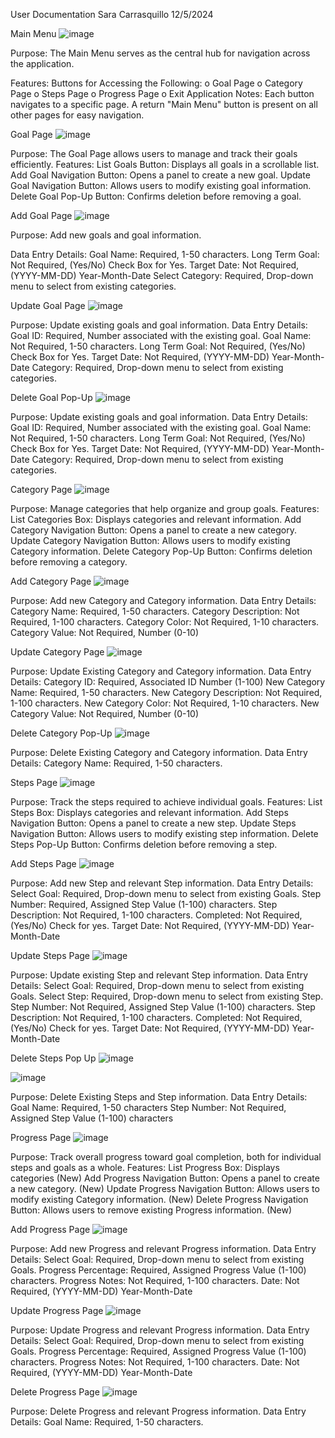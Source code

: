 User Documentation
Sara Carrasquillo
12/5/2024

Main Menu
![image](https://github.com/user-attachments/assets/24c600c8-4a77-4115-9025-ec24ed5dcc59)
 
Purpose:
The Main Menu serves as the central hub for navigation across the application.

Features:
Buttons for Accessing the Following:
o	Goal Page
o	Category Page
o	Steps Page
o	Progress Page
o	Exit Application
Notes:
Each button navigates to a specific page.
A return "Main Menu" button is present on all other pages for easy navigation.

 
Goal Page
![image](https://github.com/user-attachments/assets/c81b10be-ec24-4873-8944-7b33ddc71269)
 
Purpose:
The Goal Page allows users to manage and track their goals efficiently.
Features:
List Goals Button: Displays all goals in a scrollable list.
Add Goal Navigation Button: Opens a panel to create a new goal.
Update Goal Navigation Button: Allows users to modify existing goal information.
Delete Goal Pop-Up Button: Confirms deletion before removing a goal.

 
Add Goal Page
![image](https://github.com/user-attachments/assets/88f5bbbf-76c3-4042-a04c-912cfe07a54c)

Purpose: Add new goals and goal information.

Data Entry Details:
 Goal Name: Required, 1-50 characters.
Long Term Goal: Not Required, (Yes/No) Check Box for Yes.
Target Date: Not Required, (YYYY-MM-DD) Year-Month-Date
Select Category: Required, Drop-down menu to select from existing categories.

 
Update Goal Page
![image](https://github.com/user-attachments/assets/505d6cb6-cb09-40c5-9387-681212a35bd0)

Purpose: Update existing goals and goal information.
Data Entry Details:
Goal ID: Required, Number associated with the existing goal.
Goal Name: Not Required, 1-50 characters.
Long Term Goal: Not Required, (Yes/No) Check Box for Yes.
Target Date: Not Required, (YYYY-MM-DD) Year-Month-Date
Category: Required, Drop-down menu to select from existing categories.


 
Delete Goal Pop-Up
![image](https://github.com/user-attachments/assets/91ba94ee-0801-461b-9dae-853d42f22fbf)

Purpose: Update existing goals and goal information.
Data Entry Details:
Goal ID: Required, Number associated with the existing goal.
Goal Name: Not Required, 1-50 characters.
Long Term Goal: Not Required, (Yes/No) Check Box for Yes.
Target Date: Not Required, (YYYY-MM-DD) Year-Month-Date
Category: Required, Drop-down menu to select from existing categories.


 
Category Page
![image](https://github.com/user-attachments/assets/a28c9b27-92d3-471e-a3ea-b7c825d4895e)
 
Purpose:
Manage categories that help organize and group goals.
Features:
List Categories Box: Displays categories and relevant information.
Add Category Navigation Button: Opens a panel to create a new category.
Update Category Navigation Button: Allows users to modify existing Category information.
Delete Category Pop-Up Button: Confirms deletion before removing a category.


 
Add Category Page
![image](https://github.com/user-attachments/assets/5d1f5b8e-aea6-49ae-91ae-7c4731c7b2c4)

Purpose: Add new Category and Category information.
Data Entry Details:
Category Name: Required, 1-50 characters.
Category Description: Not Required, 1-100 characters.
Category Color: Not Required, 1-10 characters.
Category Value: Not Required, Number (0-10)

 
Update Category Page
![image](https://github.com/user-attachments/assets/5a94621c-cf2c-4ee8-afa8-46c9ce1881fc)
 
Purpose: Update Existing Category and Category information.
Data Entry Details:
Category ID: Required, Associated ID Number (1-100)
New Category Name: Required, 1-50 characters.
New Category Description: Not Required, 1-100 characters.
New Category Color: Not Required, 1-10 characters.
New Category Value: Not Required, Number (0-10)

 
Delete Category Pop-Up
![image](https://github.com/user-attachments/assets/f481a9c8-a853-4de1-b423-dff05df94e7c)
 
Purpose: Delete Existing Category and Category information.
Data Entry Details:
Category Name: Required, 1-50 characters.


 
Steps Page
![image](https://github.com/user-attachments/assets/a0e9a107-c80e-46b8-8b28-cf93d25cd79d)
 
Purpose:
Track the steps required to achieve individual goals.
Features:
List Steps Box: Displays categories and relevant information.
Add Steps Navigation Button: Opens a panel to create a new step.
Update Steps Navigation Button: Allows users to modify existing step information.
Delete Steps Pop-Up Button: Confirms deletion before removing a step.

 
Add Steps Page
![image](https://github.com/user-attachments/assets/19526241-3444-429e-9419-a87ddfaa78a1)
 
Purpose: Add new Step and relevant Step information.
Data Entry Details:
Select Goal: Required, Drop-down menu to select from existing Goals.
Step Number: Required, Assigned Step Value (1-100) characters.
Step Description: Not Required, 1-100 characters.
Completed: Not Required, (Yes/No) Check for yes.
Target Date: Not Required, (YYYY-MM-DD) Year-Month-Date

 
Update Steps Page
![image](https://github.com/user-attachments/assets/ec258051-bf12-4725-b087-bda65feaffe8)
 
Purpose: Update existing Step and relevant Step information.
Data Entry Details:
Select Goal: Required, Drop-down menu to select from existing Goals.
Select Step: Required, Drop-down menu to select from existing Step.
Step Number: Not Required, Assigned Step Value (1-100) characters.
Step Description: Not Required, 1-100 characters.
Completed: Not Required, (Yes/No) Check for yes.
Target Date: Not Required, (YYYY-MM-DD) Year-Month-Date

 
Delete Steps Pop Up
![image](https://github.com/user-attachments/assets/3cd30e7b-6307-48b7-8911-ca6021ad710f)
 
![image](https://github.com/user-attachments/assets/ddcc1ecc-8d61-452b-8a76-bbf22d6fb28f)
 
Purpose: Delete Existing Steps and Step information.
Data Entry Details:
Goal Name: Required, 1-50 characters
Step Number: Not Required, Assigned Step Value (1-100) characters
 
Progress Page 
![image](https://github.com/user-attachments/assets/14b29bba-1033-4ebe-95d4-c94ad442f6d8)
 
Purpose:
Track overall progress toward goal completion, both for individual steps and goals as a whole.
Features:
List Progress Box: Displays categories (New)
Add Progress Navigation Button: Opens a panel to create a new category. (New)
Update Progress Navigation Button: Allows users to modify existing Category information. (New)
Delete Progress Navigation Button: Allows users to remove existing Progress information. (New)

 
Add Progress Page 
![image](https://github.com/user-attachments/assets/3d209d90-5716-4c9d-a811-5fcef9f12dcd)

Purpose: Add new Progress and relevant Progress information.
Data Entry Details:
Select Goal: Required, Drop-down menu to select from existing Goals.
Progress Percentage: Required, Assigned Progress Value (1-100) characters.
Progress Notes: Not Required, 1-100 characters.
Date: Not Required, (YYYY-MM-DD) Year-Month-Date

 
Update Progress Page 
![image](https://github.com/user-attachments/assets/ccaf2d03-e31b-4ef2-855e-578557c3f2a8)
 
Purpose: Update Progress and relevant Progress information.
Data Entry Details:
Select Goal: Required, Drop-down menu to select from existing Goals.
Progress Percentage: Required, Assigned Progress Value (1-100) characters.
Progress Notes: Not Required, 1-100 characters.
Date: Not Required, (YYYY-MM-DD) Year-Month-Date

 
Delete Progress Page 
![image](https://github.com/user-attachments/assets/908f5ec6-b6a5-41ad-ad8a-1e68e81136ab)
 
Purpose: Delete Progress and relevant Progress information.
Data Entry Details:
Goal Name: Required, 1-50 characters. 
